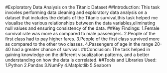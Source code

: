 #Exploratory Data Analysis on the Titanic Dataset
##Introduction:
This task invovles performing data cleaning and exploratory data analysis on a dataset that includes the details of the Titanic survival,this task helped me visualise the various relationships between the data variables,eliminating null values and ensuring consistency of the data.
##Key Findings:
1.Female survival rate was more as compared to male passengers.
2.People of the first class had to pay higher fares.
3.People of the first class survived more as compared to the other two classes.
4.Passengers of age in the range 20-40 had a greater chance of survival.
##Conclusion:
The task helped in gaining knowledge on the different visualization patterns, and a better understanding on how the data is correlated.
##Tools and Libraries Used:
1.Python
2.Pandas
3.NumPy
4.Matplotlib
5.Seaborn
